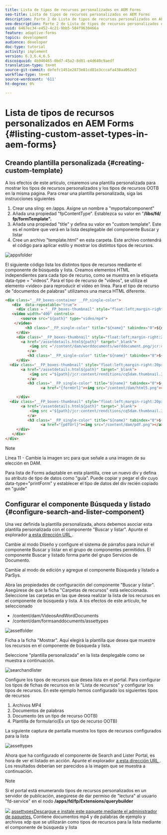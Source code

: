 ```yaml
---
title: Lista de tipos de recursos personalizados en AEM Forms
seo-title: Lista de tipos de recursos personalizados en AEM Forms
description: Parte 2 de Lista de tipos de recursos personalizados en AEM Forms
seo-description: Parte 2 de Lista de tipos de recursos personalizados en AEM Forms
uuid: 6467ec34-e452-4c21-9bb5-504f9630466a
feature: adaptive-forms
topics: development
audience: developer
doc-type: tutorial
activity: implement
version: 6.3,6.4,6.5
discoiquuid: 4b940465-0bd7-45a2-8d01-e4d640c9aedf
translation-type: tm+mt
source-git-commit: defefc1451e2873e81cd81e3cccafa438aa062e3
workflow-type: tm+mt
source-wordcount: '611'
ht-degree: 0%

---
```



# Lista de tipos de recursos personalizados en AEM Forms {#listing-custom-asset-types-in-aem-forms}

## Creando plantilla personalizada {#creating-custom-template}


A los efectos de este artículo, crearemos una plantilla personalizada para mostrar los tipos de recursos personalizados y los tipos de recursos OOTB en la misma página. Para crear una plantilla personalizada, siga las instrucciones siguientes

1. Crear una sling: en /apps. Asigne un nombre a &quot;myportalcomponent&quot;
1. Añada una propiedad &quot;fpContentType&quot;. Establezca su valor en &quot;**/libs/fd/ fp/formTemplate&quot;.**
1. Añada una propiedad &quot;title&quot; y defina su valor en &quot;custom template&quot;. Este es el nombre que verá en la lista desplegable del componente Buscar y listar
1. Cree un archivo &quot;template.html&quot; en esta carpeta. Este archivo contendrá el código para aplicar estilo y mostrar los distintos tipos de recursos.

![appsfolder](assets/appsfolder_.png)

El siguiente código lista los distintos tipos de recursos mediante el componente de búsqueda y lista. Creamos elementos HTML independientes para cada tipo de recurso, como se muestra en la etiqueta data-type = &quot;videos&quot;. Para el tipo de recurso de &quot;vídeos&quot;, se utiliza el elemento &lt;video> para reproducir el vídeo en línea. Para el tipo de recurso de &quot;documentos de palabras&quot; utilizamos una marca HTML diferente.

```html
<div class="__FP_boxes-container __FP_single-color">
   <div  data-repeatable="true">
     <div class = "__FP_boxes-thumbnail" style="float:left;margin-right:20px;" data-type = "videos">
   <video width="400" controls>
       <source src="${path}" type="video/mp4">
    </video>
         <h3 class="__FP_single-color" title="${name}" tabindex="0">${name}</h3>
     </div>
     <div class="__FP_boxes-thumbnail" style="float:left;margin-right:20px;" data-type = "worddocuments">
       <a href="/assetdetails.html${path}" target="_blank">
           <img src ="/content/dam/worddocuments/worddocument.png/jcr:content/renditions/cq5dam.thumbnail.319.319.png"/>
          </a>
          <h3 class="__FP_single-color" title="${name}" tabindex="0">${name}</h3>
     </div>
  <div class="__FP_boxes-thumbnail" style="float:left;margin-right:20px;" data-type = "xfaForm">
       <a href="/assetdetails.html${path}" target="_blank">
           <img src ="${path}/jcr:content/renditions/cq5dam.thumbnail.319.319.png"/>
          </a>
          <h3 class="__FP_single-color" title="${name}" tabindex="0">${name}</h3>
                <a href="{formUrl}"><img src="/content/dam/html5.png"></a><p>

     </div>
  <div class="__FP_boxes-thumbnail" style="float:left;margin-right:20px;" data-type = "printForm">
       <a href="/assetdetails.html${path}" target="_blank">
           <img src ="${path}/jcr:content/renditions/cq5dam.thumbnail.319.319.png"/>
          </a>
          <h3 class="__FP_single-color" title="${name}" tabindex="0">${name}</h3>
                <a href="{pdfUrl}"><img src="/content/dam/pdf.png"></a><p>
     </div>
   </div>
</div>
```

>[!NOTE]
>
>Línea 11 - Cambie la imagen src para que señale a una imagen de su elección en DAM.
>
>Para lista de Forms adaptable en esta plantilla, cree un nuevo div y defina su atributo de tipo de datos como &quot;guía&quot;. Puede copiar y pegar el div cuyo data-type=&quot;printForm&quot; y establecer el tipo de datos del div recién copiado en &quot;guide&quot;

## Configurar el componente Búsqueda y listado {#configure-search-and-lister-component}

Una vez definida la plantilla personalizada, ahora debemos asociar esta plantilla personalizada con el componente &quot;Buscar y listar&quot;. Apunte el explorador [a esta dirección URL ](http://localhost:4502/editor.html/content/AemForms/CustomPortal.html).

Cambie al modo Diseño y configure el sistema de párrafos para incluir el componente Buscar y listar en el grupo de componentes permitidos. El componente Buscar y listado forma parte del grupo Servicios de Documento.

Cambie al modo de edición y agregue el componente Búsqueda y listado a ParSys.

Abra las propiedades de configuración del componente &quot;Buscar y listar&quot;. Asegúrese de que la ficha &quot;Carpetas de recursos&quot; está seleccionada. Seleccione las carpetas en las que desea realizar la lista de los recursos en el componente de búsqueda y lista. A los efectos de este artículo, he seleccionado

* /content/dam/VideosAndWordDocuments
* /content/dam/formsanddocuments/assettypes

![assetfolder](assets/selectingassetfolders.png)

Ficha a la ficha &quot;Mostrar&quot;. Aquí elegirá la plantilla que desea que muestre los recursos en el componente de búsqueda y lista.

Seleccione &quot;plantilla personalizada&quot; en la lista desplegable como se muestra a continuación.

![searchandlister](assets/searchandlistercomponent.gif)

Configure los tipos de recursos que desea lista en el portal. Para configurar los tipos de fichas de recursos en la &quot;Lista de recursos&quot; y configurar los tipos de recursos. En este ejemplo hemos configurado los siguientes tipos de recursos

1. Archivos MP4
1. Documentos de palabras
1. Documento (es un tipo de recurso OOTB)
1. Plantilla de formulario(Es un tipo de recurso OOTB)

La siguiente captura de pantalla muestra los tipos de recursos configurados para la lista

![assettypes](assets/assettypes.png)

Ahora que ha configurado el componente de Search and Lister Portal, es hora de ver el listado en acción. Apunte el explorador [a esta dirección URL ](http://localhost:4502/content/AemForms/CustomPortal.html?wcmmode=disabled). Los resultados deberían ser parecidos a la imagen que se muestra a continuación.

>[!NOTE]
>
>Si el portal está enumerando tipos de recursos personalizados en un servidor de publicación, asegúrese de dar permiso de &quot;lectura&quot; al usuario &quot;fd-service&quot; en el nodo **/apps/fd/fp/Extensions/querybuilder**

![](assets/assettypeslistings.png)
[assettypesDescargue e instale este paquete mediante el administrador de paquetes.](assets/customassettypekt1.zip) Contiene documentos mp4 y de palabras de ejemplo y archivos xdp que se utilizarán como tipos de recursos para la lista mediante el componente de búsqueda y lista
